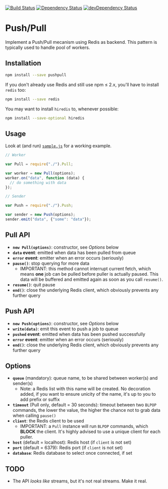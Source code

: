 [![Build Status](https://img.shields.io/travis/lmtm/node-pushpull/master.svg?style=flat)](https://travis-ci.org/lmtm/node-pushpull)
[![Dependency Status](https://david-dm.org/lmtm/node-pushpull.svg?style=flat)](https://david-dm.org/lmtm/node-pushpull)
[![devDependency Status](https://david-dm.org/lmtm/node-pushpull/dev-status.svg?style=flat)](https://david-dm.org/lmtm/node-pushpull#info=devDependencies)

Push/Pull
=========

Implement a Push/Pull mecanism using Redis as backend. This pattern is typically used to handle pool of workers.

Installation
------------

```sh
npm install --save pushpull
```

If you don't already use Redis and still use npm ≤ 2.x, you'll have to install `redis` too:

```sh
npm install --save redis
```

You may want to install `hiredis` to, whenever possible:

```sh
npm install --save-optional hiredis
```

Usage
-----

Look at (and run) [`sample.js`](./sample.js) for a working example.

```js
// Worker

var Pull = require("./").Pull;

var worker = new Pull(options);
worker.on("data", function (data) {
  // do something with data
});

// Sender

var Push = require("./").Push;

var sender = new Push(options);
sender.emit("data", {"some": "data"});
```

Pull API
--------

* **`new Pull(options)`**: constructor, see *Options* below
* **`data` event**: emitted when data has been pulled from queue
* **`error` event**: emitter when an error occurs (seriously)
* **`pause()`**: stop querying for more data
  * IMPORTANT: this method cannot interrupt current fetch, which means **one** job can be pulled before puller is actually paused. This data will be buffered and emitted again as soon as you call `resume()`.
* **`resume()`**: quit pause
* **`end()`**: close the underlying Redis client, which obviously prevents any further query

Push API
--------

* **`new Push(options)`**: constructor, see *Options* below
* **`write(data)`**: emit this event to push a job to queue
* **`pushed` event**: emitted when data has been pushed successfully
* **`error` event**: emitter when an error occurs (seriously)
* **`end()`**: close the underlying Redis client, which obviously prevents any further query

Options
-------

* **`queue`** (mandatory): queue name, to be shared between worker(s) and sender(s)
  * Note: a Redis list with this name will be created. No decoration added, if you want to ensure unicity of the name, it's up to you to add prefix or suffix
* **`timeout`** (Pull only, default = 30 seconds): timeout between two `BLPOP` commands, the lower the value, the higher the chance not to grab data when calling `pause()`
* **`client`**: the Redis client to be used
  * IMPORTANT: a `Pull` instance will run `BLPOP` commands, which **BLOCK** the client. It's highly advised to use a unique client for each puller.
* **`host`** (default = localhost): Redis host (if `client` is not set)
* **`port`** (default = 6379): Redis port (if `client` is not set)
* **`database`**: Redis database to select once connected, if set

TODO
----

* The API *looks like* streams, but it's not real streams. Make it real.
